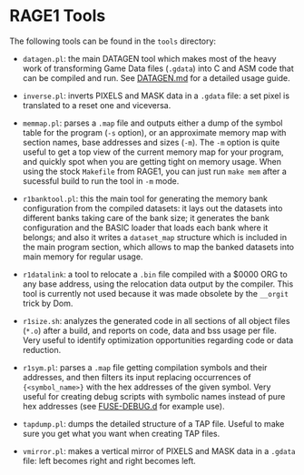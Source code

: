 # RAGE1 Tools

The following tools can be found in the `tools` directory:

* `datagen.pl`: the main DATAGEN tool which makes most of the heavy work of
  transforming Game Data files (`.gdata`) into C and ASM code that can be
  compiled and run.  See [DATAGEN.md](DATAGEN.md) for a detailed usage
  guide.

* `inverse.pl`: inverts PIXELS and MASK data in a `.gdata` file: a set pixel
  is translated to a reset one and viceversa.

* `memmap.pl`: parses a `.map` file and outputs either a dump of the symbol
  table for the program (`-s` option), or an approximate memory map with
  section names, base addresses and sizes (`-m`).  The `-m` option is quite
  useful to get a top view of the current memory map for your program, and
  quickly spot when you are getting tight on memory usage.  When using the
  stock `Makefile` from RAGE1, you can just run `make mem` after a sucessful
  build to run the tool in `-m` mode.

* `r1banktool.pl`: this the main tool for generating the memory bank
  configuration from the compiled datasets: it lays out the datasets into
  different banks taking care of the bank size; it generates the bank
  configuration and the BASIC loader that loads each bank where it belongs;
  and also it writes a `dataset_map` structure which is included in the main
  program section, which allows to map the banked datasets into main memory
  for regular usage.

* `r1datalink`: a tool to relocate a `.bin` file compiled with a $0000 ORG
  to any base address, using the relocation data output by the compiler. 
  This tool is currently not used because it was made obsolete by the
  `__orgit` trick by Dom.

* `r1size.sh`: analyzes the generated code in all sections of all object
  files (`*.o`) after a build, and reports on code, data and bss usage per
  file.  Very useful to identify optimization opportunities regarding code
  or data reduction.

* `r1sym.pl`: parses a `.map` file getting compilation symbols and their
  addresses, and then filters its input replacing occurrences of
  `{<symbol_name>}` with the hex addresses of the given symbol.  Very useful
  for creating debug scripts with symbolic names instead of pure hex
  addresses (see [FUSE-DEBUG.d](FUSE-DEBUG.md) for example use).

* `tapdump.pl`: dumps the detailed structure of a TAP file.  Useful to make
  sure you get what you want when creating TAP files.

* `vmirror.pl`: makes a vertical mirror of PIXELS and MASK data in a
  `.gdata` file: left becomes right and right becomes left.
